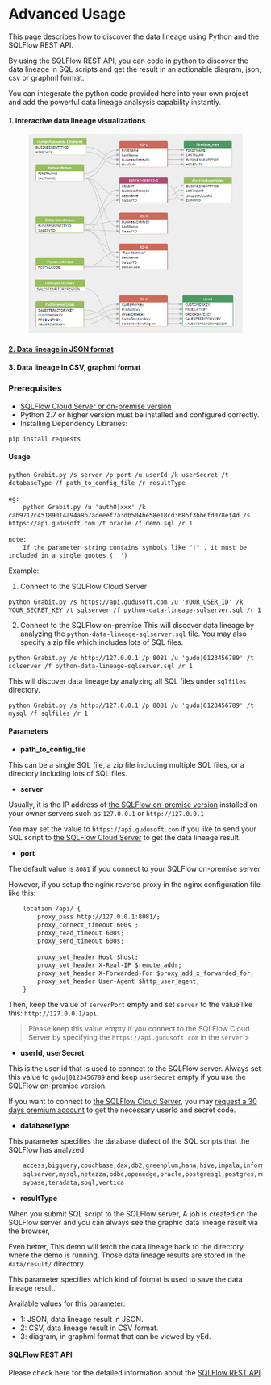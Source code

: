 # Advanced Usage

This page describes how to discover the data lineage using Python and the SQLFlow REST API.

By using the SQLFlow REST API, you can code in python to discover the data lineage in SQL scripts and get the result in an actionable diagram, json, csv or graphml format.

You can integerate the python code provided here into your own project and add the powerful data lineage analsysis capability instantly.

#### 1. interactive data lineage visualizations

<figure><img src="../../.gitbook/assets/image (1) (1).png" alt=""><figcaption></figcaption></figure>

#### [2. Data lineage in JSON format](https://github.com/sqlparser/sqlflow\_public/blob/master/api/python/advanced/python-data-lineage-result.json)

#### 3. Data lineage in CSV, graphml format

### Prerequisites

* [SQLFlow Cloud Server or on-premise version](https://github.com/sqlparser/sqlflow\_public/tree/master/api#prerequisites)
* Python 2.7 or higher version must be installed and configured correctly.
* Installing Dependency Libraries:

```
pip install requests
```

#### Usage

```
python Grabit.py /s server /p port /u userId /k userSecret /t databaseType /f path_to_config_file /r resultType 

eg: 
    python Grabit.py /u 'auth0|xxx' /k cab9712c45189014a94a8b7aceeef7a3db504be58e18cd3686f3bbefd078ef4d /s https://api.gudusoft.com /t oracle /f demo.sql /r 1
	
note:
    If the parameter string contains symbols like "|" , it must be included in a single quotes (' ')
```

Example:

1. Connect to the SQLFlow Cloud Server

```
python Grabit.py /s https://api.gudusoft.com /u 'YOUR_USER_ID' /k YOUR_SECRET_KEY /t sqlserver /f python-data-lineage-sqlserver.sql /r 1 
```

2. Connect to the SQLFlow on-premise This will discover data lineage by analyzing the `python-data-lineage-sqlserver.sql` file. You may also specify a zip file which includes lots of SQL files.

```
python Grabit.py /s http://127.0.0.1 /p 8081 /u 'gudu|0123456789' /t sqlserver /f python-data-lineage-sqlserver.sql /r 1 
```

This will discover data lineage by analyzing all SQL files under `sqlfiles` directory.

```
python Grabit.py /s http://127.0.0.1 /p 8081 /u 'gudu|0123456789' /t mysql /f sqlfiles /r 1 
```

#### Parameters

* **path\_to\_config\_file**

This can be a single SQL file, a zip file including multiple SQL files, or a directory including lots of SQL files.

* **server**

Usually, it is the IP address of [the SQLFlow on-premise version](https://www.gudusoft.com/sqlflow-on-premise-version/) installed on your owner servers such as `127.0.0.1` or `http://127.0.0.1`

You may set the value to `https://api.gudusoft.com` if you like to send your SQL script to [the SQLFlow Cloud Server](https://sqlflow.gudusoft.com) to get the data lineage result.

* **port**

The default value is `8081` if you connect to your SQLFlow on-premise server.

However, if you setup the nginx reverse proxy in the nginx configuration file like this:

```
    location /api/ {
        proxy_pass http://127.0.0.1:8081/;
        proxy_connect_timeout 600s ;
        proxy_read_timeout 600s;
        proxy_send_timeout 600s;
        
        proxy_set_header Host $host;
        proxy_set_header X-Real-IP $remote_addr;
        proxy_set_header X-Forwarded-For $proxy_add_x_forwarded_for;
        proxy_set_header User-Agent $http_user_agent;  
    }
```

Then, keep the value of `serverPort` empty and set `server` to the value like this: `http://127.0.0.1/api`.

> Please keep this value empty if you connect to the SQLFlow Cloud Server by specifying the `https://api.gudusoft.com` in the `server` >

* **userId, userSecret**

This is the user id that is used to connect to the SQLFlow server. Always set this value to `gudu|0123456789` and keep `userSecret` empty if you use the SQLFlow on-premise version.

If you want to connect to [the SQLFlow Cloud Server](https://sqlflow.gudusoft.com), you may [request a 30 days premium account](https://www.gudusoft.com/request-a-premium-account/) to get the necessary userId and secret code.

* **databaseType**

This parameter specifies the database dialect of the SQL scripts that the SQLFlow has analyzed.

```txt
	access,bigquery,couchbase,dax,db2,greenplum,hana,hive,impala,informix,mdx,mssql,
	sqlserver,mysql,netezza,odbc,openedge,oracle,postgresql,postgres,redshift,snowflake,
	sybase,teradata,soql,vertica
```

* **resultType**

When you submit SQL script to the SQLFlow server, A job is created on the SQLFlow server and you can always see the graphic data lineage result via the browser,

Even better, This demo will fetch the data lineage back to the directory where the demo is running. Those data lineage results are stored in the `data/result/` directory.

This parameter specifies which kind of format is used to save the data lineage result.

Available values for this parameter:

* 1: JSON, data lineage result in JSON.
* 2: CSV, data lineage result in CSV format.
* 3: diagram, in graphml format that can be viewed by yEd.

#### SQLFlow REST API

Please check here for the detailed information about the [SQLFlow REST API](https://github.com/sqlparser/sqlflow\_public/tree/master/api/sqlflow\_api.md)

